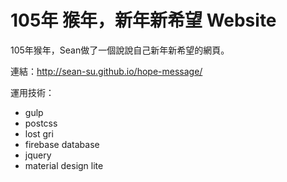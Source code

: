 # 105年 猴年，新年新希望 Website
105年猴年，Sean做了一個說說自己新年新希望的網頁。

連結：<http://sean-su.github.io/hope-message/>

運用技術：

* gulp
* postcss
* lost gri
* firebase database
* jquery
* material design lite
